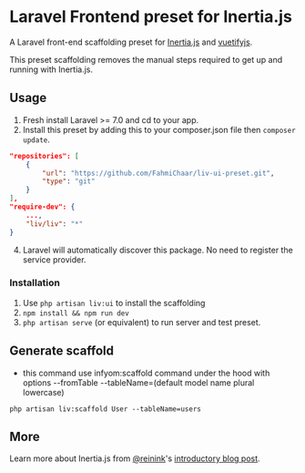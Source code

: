 # Laravel Frontend preset for Inertia.js

A Laravel front-end scaffolding preset for [Inertia.js](https://github.com/inertiajs/inertia) and [vuetifyjs](https://vuetifyjs.com).

This preset scaffolding removes the manual steps required to get up and running with Inertia.js.

## Usage

1. Fresh install Laravel >= 7.0 and cd to your app.
2. Install this preset by adding this to your composer.json file then `composer update`.
```json
"repositories": [
    {
        "url": "https://github.com/FahmiChaar/liv-ui-preset.git",
        "type": "git"
    }
],
"require-dev": {
    ...,
    "liv/liv": "*"
}
``` 
4. Laravel will automatically discover this package. No need to register the service provider.

### Installation

1. Use `php artisan liv:ui` to install the scaffolding
2. `npm install && npm run dev`
3. `php artisan serve` (or equivalent) to run server and test preset.

## Generate scaffold
- this command use infyom:scaffold command under the hood with options --fromTable --tableName=(default model name plural lowercase)


`php artisan liv:scaffold User --tableName=users`

## More

Learn more about Inertia.js from [@reinink](https://twitter.com/reinink)'s [introductory blog post](https://reinink.ca/articles/introducing-inertia-js).
